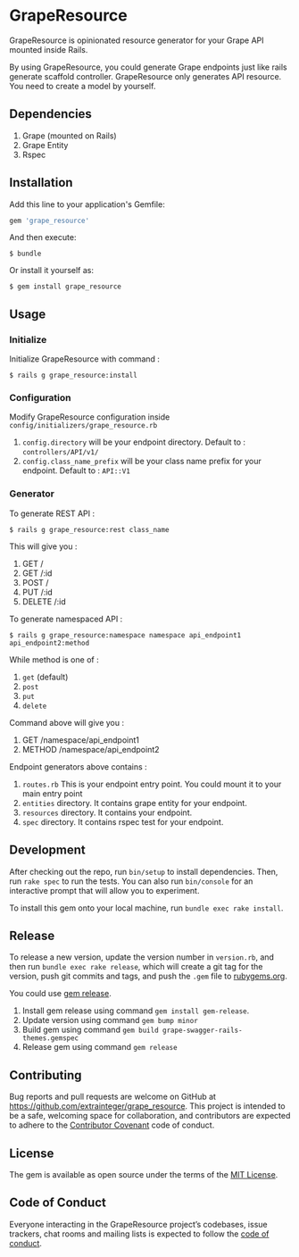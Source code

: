 # GrapeResource

GrapeResource is opinionated resource generator for your Grape API mounted inside Rails. 

By using GrapeResource, you could generate Grape endpoints just like rails generate scaffold controller. GrapeResource only generates API resource. You need to create a model by yourself.

## Dependencies

1. Grape (mounted on Rails)
2. Grape Entity
3. Rspec

## Installation

Add this line to your application's Gemfile:

```ruby
gem 'grape_resource'
```

And then execute:

    $ bundle

Or install it yourself as:

    $ gem install grape_resource

## Usage

### Initialize

Initialize GrapeResource with command :

    $ rails g grape_resource:install

### Configuration

Modify GrapeResource configuration inside `config/initializers/grape_resource.rb`

1. `config.directory` will be your endpoint directory. Default to : `controllers/API/v1/`
2. `config.class_name_prefix` will be your class name prefix for your endpoint. Default to : `API::V1`

### Generator

To generate REST API :

    $ rails g grape_resource:rest class_name

This will give you :

1. GET /
2. GET /:id
3. POST /
4. PUT /:id
5. DELETE /:id

To generate namespaced API :  
    
    $ rails g grape_resource:namespace namespace api_endpoint1 api_endpoint2:method 

While method is one of :

1. `get` (default)
2. `post`
3. `put`
4. `delete`

Command above will give you :

1. GET /namespace/api_endpoint1
2. METHOD /namespace/api_endpoint2

Endpoint generators above contains :

1. `routes.rb` This is your endpoint entry point. You could mount it to your main entry point
2. `entities` directory. It contains grape entity for your endpoint.
3. `resources` directory. It contains your endpoint.
4. `spec` directory. It contains rspec test for your endpoint.

## Development

After checking out the repo, run `bin/setup` to install dependencies. Then, run `rake spec` to run the tests. You can also run `bin/console` for an interactive prompt that will allow you to experiment.

To install this gem onto your local machine, run `bundle exec rake install`.

## Release

To release a new version, update the version number in `version.rb`, and then run `bundle exec rake release`, which will create a git tag for the version, push git commits and tags, and push the `.gem` file to [rubygems.org](https://rubygems.org).

You could use [gem release](https://github.com/svenfuchs/gem-release). 
1. Install gem release using command `gem install gem-release`. 
2. Update version using command `gem bump minor`
3. Build gem using command `gem build grape-swagger-rails-themes.gemspec`
4. Release gem using command `gem release`

## Contributing

Bug reports and pull requests are welcome on GitHub at https://github.com/extrainteger/grape_resource. This project is intended to be a safe, welcoming space for collaboration, and contributors are expected to adhere to the [Contributor Covenant](http://contributor-covenant.org) code of conduct.

## License

The gem is available as open source under the terms of the [MIT License](https://opensource.org/licenses/MIT).

## Code of Conduct

Everyone interacting in the GrapeResource project’s codebases, issue trackers, chat rooms and mailing lists is expected to follow the [code of conduct](https://github.com/extrainteger/grape_resource/blob/master/CODE_OF_CONDUCT.md).
